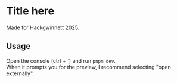 # Title here

Made for Hackgwinnett 2025.

## Usage

Open the console (ctrl + \`) and run `pnpm dev`.<br>
When it prompts you for the preview, I recommend selecting "open externally".
